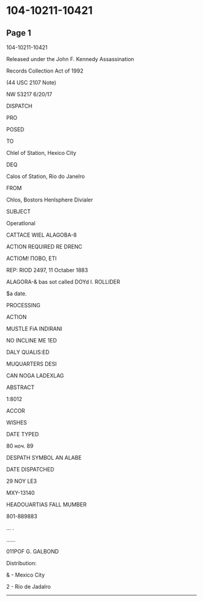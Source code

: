 # 104-10211-10421

## Page 1

104-10211-10421

Released under the John F. Kennedy Assassination

Records Collection Act of 1992

(44 USC 2107 Note)

NW 53217 6/20/17

DISPATCH

PRO

POSED

TO

Chlel of Station, Hexico City

DEQ

Calos of Station, Rio do Janelro

FROM

Chlos, Bostors Henlsphere Divialer

SUBJECT

OperatIonal

CATTACE WIEL ALAGOBA-8

ACTION REQUIRED RE DRENC

АСТІОМ! ПОВО, ЕТІ

REP: RIOD 2497, 11 Octaber 1883

ALAGORA-& bas sot called DOYd I. ROLLIDER

$a date.

PROCESSING

ACTION

MUSTLE FiA INDIRANI

NO INCLINE ME 1ED

DALY QUALIS:ED

MUQUARTERS DESI

CAN NOGA LADEXLAG

ABSTRACT

1:8012

ACCOR

WISHES

DATE TYPED

80 ноч. 89

DESPATH SYMBOL AN ALABE

DATE DISPATCHED

29 NOY LE3

MXY-13140

HEADOUARTIAS FALL MUMBER

801-889883

... .

......

011POF G. GALBOND

Distribution:

& - Mexico City

2 - Rio de Jadalro

---

